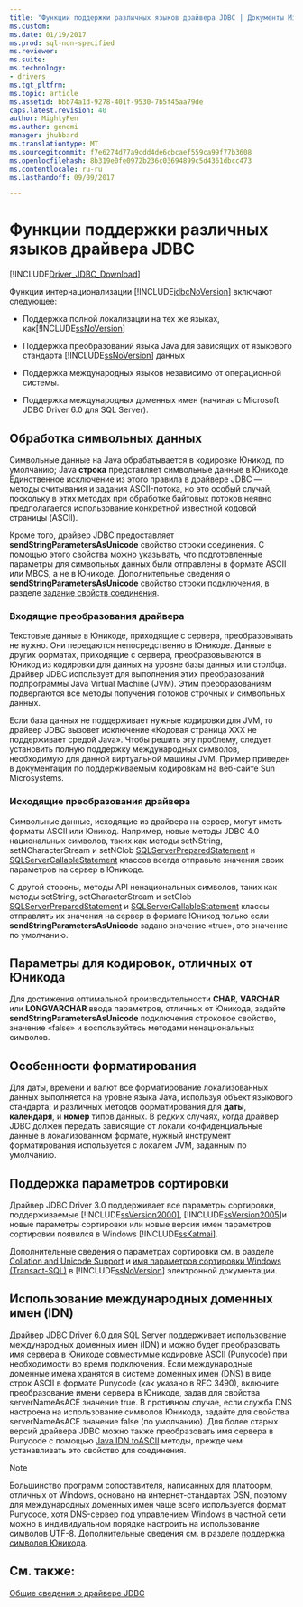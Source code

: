 ```yaml
---
title: "Функции поддержки различных языков драйвера JDBC | Документы Microsoft"
ms.custom: 
ms.date: 01/19/2017
ms.prod: sql-non-specified
ms.reviewer: 
ms.suite: 
ms.technology:
- drivers
ms.tgt_pltfrm: 
ms.topic: article
ms.assetid: bbb74a1d-9278-401f-9530-7b5f45aa79de
caps.latest.revision: 40
author: MightyPen
ms.author: genemi
manager: jhubbard
ms.translationtype: MT
ms.sourcegitcommit: f7e6274d77a9cdd4de6cbcaef559ca99f77b3608
ms.openlocfilehash: 8b319e0fe0972b236c03694899c5d4361dbcc473
ms.contentlocale: ru-ru
ms.lasthandoff: 09/09/2017

---
```

# <a name="international-features-of-the-jdbc-driver"></a>Функции поддержки различных языков драйвера JDBC
[!INCLUDE[Driver_JDBC_Download](../../includes/driver_jdbc_download.md)]

  Функции интернационализации [!INCLUDE[jdbcNoVersion](../../includes/jdbcnoversion_md.md)] включают следующее:  
  
-   Поддержка полной локализации на тех же языках, как[!INCLUDE[ssNoVersion](../../includes/ssnoversion_md.md)]  
  
-   Поддержка преобразований языка Java для зависящих от языкового стандарта [!INCLUDE[ssNoVersion](../../includes/ssnoversion_md.md)] данных  
  
-   Поддержка международных языков независимо от операционной системы.  
  
-   Поддержка международных доменных имен (начиная с Microsoft JDBC Driver 6.0 для SQL Server).  
  
## <a name="handling-of-character-data"></a>Обработка символьных данных  
 Символьные данные на Java обрабатывается в кодировке Юникод, по умолчанию; Java **строка** представляет символьные данные в Юникоде. Единственное исключение из этого правила в драйвере JDBC — методы считывания и задания ASCII-потока, но это особый случай, поскольку в этих методах при обработке байтовых потоков неявно предполагается использование конкретной известной кодовой страницы (ASCII).  
  
 Кроме того, драйвер JDBC предоставляет **sendStringParametersAsUnicode** свойство строки соединения. С помощью этого свойства можно указывать, что подготовленные параметры для символьных данных были отправлены в формате ASCII или MBCS, а не в Юникоде. Дополнительные сведения о **sendStringParametersAsUnicode** свойство строки подключения, в разделе [задание свойств соединения](../../connect/jdbc/setting-the-connection-properties.md).  
  
### <a name="driver-incoming-conversions"></a>Входящие преобразования драйвера  
 Текстовые данные в Юникоде, приходящие с сервера, преобразовывать не нужно. Они передаются непосредственно в Юникоде. Данные в других форматах, приходящие с сервера, преобразовываются в Юникод из кодировки для данных на уровне базы данных или столбца. Драйвер JDBC использует для выполнения этих преобразований подпрограммы Java Virtual Machine (JVM). Этим преобразованиям подвергаются все методы получения потоков строчных и символьных данных.  
  
 Если база данных не поддерживает нужные кодировки для JVM, то драйвер JDBC вызовет исключение «Кодовая страница ХХХ не поддерживает средой Java». Чтобы решить эту проблему, следует установить полную поддержку международных символов, необходимую для данной виртуальной машины JVM. Пример приведен в документации по поддерживаемым кодировкам на веб-сайте Sun Microsystems.  
  
### <a name="driver-outgoing-conversions"></a>Исходящие преобразования драйвера  
 Символьные данные, исходящие из драйвера на сервер, могут иметь форматы ASCII или Юникод. Например, новые методы JDBC 4.0 национальных символов, таких как методы setNString, setNCharacterStream и setNClob [SQLServerPreparedStatement](../../connect/jdbc/reference/sqlserverpreparedstatement-class.md) и [SQLServerCallableStatement](../../connect/jdbc/reference/sqlservercallablestatement-class.md) классов всегда отправьте значения своих параметров на сервер в Юникоде.  
  
 С другой стороны, методы API ненациональных символов, таких как методы setString, setCharacterStream и setClob [SQLServerPreparedStatement](../../connect/jdbc/reference/sqlserverpreparedstatement-class.md) и [SQLServerCallableStatement](../../connect/jdbc/reference/sqlservercallablestatement-class.md) классы отправлять их значения на сервер в формате Юникод только если **sendStringParametersAsUnicode** задано значение «true», это значение по умолчанию.  
  
## <a name="non-unicode-parameters"></a>Параметры для кодировок, отличных от Юникода  
 Для достижения оптимальной производительности **CHAR**, **VARCHAR** или **LONGVARCHAR** ввода параметров, отличных от Юникода, задайте **sendStringParametersAsUnicode** подключения строковое свойство, значение «false» и воспользуйтесь методами ненациональных символов.  
  
## <a name="formatting-issues"></a>Особенности форматирования  
 Для даты, времени и валют все форматирование локализованных данных выполняется на уровне языка Java, используя объект языкового стандарта; и различных методов форматирования для **даты**, **календаря**, и **номер** типов данных. В редких случаях, когда драйвер JDBC должен передать зависящие от локали конфиденциальные данные в локализованном формате, нужный инструмент форматирования используется с локалем JVM, заданным по умолчанию.  
  
## <a name="collation-support"></a>Поддержка параметров сортировки  
 Драйвер JDBC Driver 3.0 поддерживает все параметры сортировки, поддерживаемые [!INCLUDE[ssVersion2000](../../includes/ssversion2000_md.md)], [!INCLUDE[ssVersion2005](../../includes/ssversion2005_md.md)]и новые параметры сортировки или новые версии имен параметров сортировки появился в Windows [!INCLUDE[ssKatmai](../../includes/sskatmai_md.md)].  
  
 Дополнительные сведения о параметрах сортировки см. в разделе [Collation and Unicode Support](http://go.microsoft.com/fwlink/?LinkId=131366) и [имя параметров сортировки Windows (Transact-SQL)](http://go.microsoft.com/fwlink/?LinkId=131367) в [!INCLUDE[ssNoVersion](../../includes/ssnoversion_md.md)] электронной документации.  
  
## <a name="using-international-domain-names-idn"></a>Использование международных доменных имен (IDN)  
 Драйвер JDBC Driver 6.0 для SQL Server поддерживает использование международных доменных имен (IDN) и можно будет преобразовать имя сервера в Юникоде совместимые кодировке ASCII (Punycode) при необходимости во время подключения.  Если международные доменные имена хранятся в системе доменных имен (DNS) в виде строк ASCII в формате Punycode (как указано в RFC 3490), включите преобразование имени сервера в Юникоде, задав для свойства serverNameAsACE значение true.  В противном случае, если служба DNS настроена на использование символов Юникода, задайте для свойства serverNameAsACE значение false (по умолчанию).  Для более старых версий драйвера JDBC можно также преобразовать имя сервера в Punycode с помощью [Java IDN.toASCII](http://docs.oracle.com/javase/8/docs/api/java/net/IDN.html) методы, прежде чем устанавливать это свойство для соединения.  
  
> [!NOTE]  
>  Большинство программ сопоставителя, написанных для платформ, отличных от Windows, основано на интернет-стандартах DSN, поэтому для международных доменных имен чаще всего используется формат Punycode, хотя DNS-сервер под управлением Windows в частной сети можно в индивидуальном порядке настроить на использование символов UTF-8.  Дополнительные сведения см. в разделе [поддержка символов Юникода](https://technet.microsoft.com/library/cc738403(v=ws.10).aspx).  
  
## <a name="see-also"></a>См. также:  
 [Общие сведения о драйвере JDBC](../../connect/jdbc/overview-of-the-jdbc-driver.md)  
  
  
